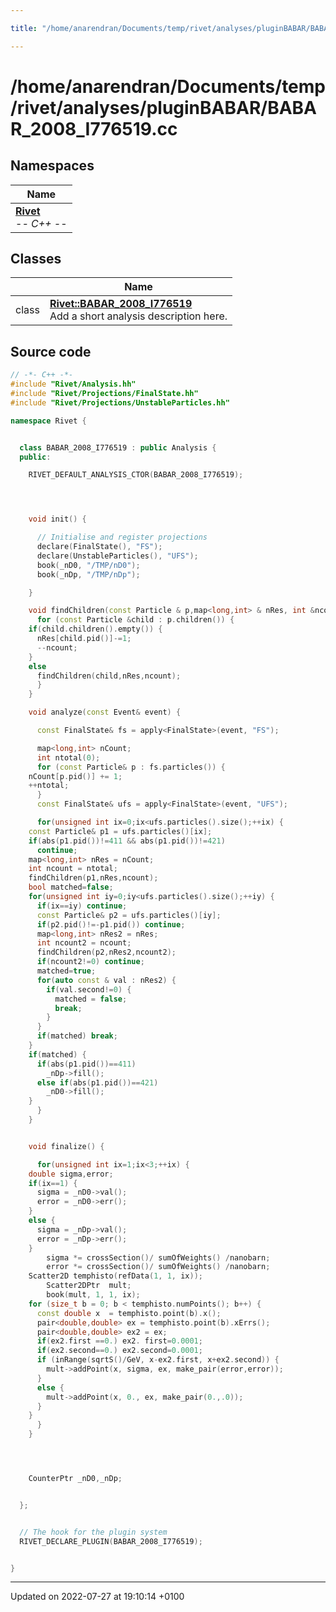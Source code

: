 ```yaml
---

title: "/home/anarendran/Documents/temp/rivet/analyses/pluginBABAR/BABAR_2008_I776519.cc"

---
```


# /home/anarendran/Documents/temp/rivet/analyses/pluginBABAR/BABAR_2008_I776519.cc



## Namespaces

| Name           |
| -------------- |
| **[Rivet](http://example.org/namespaces/namespacerivet/)** <br>-*- C++ -*-  |

## Classes

|                | Name           |
| -------------- | -------------- |
| class | **[Rivet::BABAR_2008_I776519](http://example.org/classes/classrivet_1_1babar__2008__i776519/)** <br>Add a short analysis description here.  |




## Source code

```cpp
// -*- C++ -*-
#include "Rivet/Analysis.hh"
#include "Rivet/Projections/FinalState.hh"
#include "Rivet/Projections/UnstableParticles.hh"

namespace Rivet {


  class BABAR_2008_I776519 : public Analysis {
  public:

    RIVET_DEFAULT_ANALYSIS_CTOR(BABAR_2008_I776519);




    void init() {

      // Initialise and register projections
      declare(FinalState(), "FS");
      declare(UnstableParticles(), "UFS");
      book(_nD0, "/TMP/nD0");
      book(_nDp, "/TMP/nDp");

    }

    void findChildren(const Particle & p,map<long,int> & nRes, int &ncount) {
      for (const Particle &child : p.children()) {
    if(child.children().empty()) {
      nRes[child.pid()]-=1;
      --ncount;
    }
    else
      findChildren(child,nRes,ncount);
      }
    }

    void analyze(const Event& event) {

      const FinalState& fs = apply<FinalState>(event, "FS");

      map<long,int> nCount;
      int ntotal(0);
      for (const Particle& p : fs.particles()) {
    nCount[p.pid()] += 1;
    ++ntotal;
      }
      const FinalState& ufs = apply<FinalState>(event, "UFS");

      for(unsigned int ix=0;ix<ufs.particles().size();++ix) {
    const Particle& p1 = ufs.particles()[ix];
    if(abs(p1.pid())!=411 && abs(p1.pid())!=421)
      continue;
    map<long,int> nRes = nCount;
    int ncount = ntotal;
    findChildren(p1,nRes,ncount);
    bool matched=false;
    for(unsigned int iy=0;iy<ufs.particles().size();++iy) {
      if(ix==iy) continue;
      const Particle& p2 = ufs.particles()[iy];
      if(p2.pid()!=-p1.pid()) continue;
      map<long,int> nRes2 = nRes;
      int ncount2 = ncount;
      findChildren(p2,nRes2,ncount2);
      if(ncount2!=0) continue;
      matched=true;
      for(auto const & val : nRes2) {
        if(val.second!=0) {
          matched = false;
          break;
        }
      }
      if(matched) break;
    }
    if(matched) {
      if(abs(p1.pid())==411)
        _nDp->fill();
      else if(abs(p1.pid())==421)
        _nD0->fill();
    }
      }
    }


    void finalize() {

      for(unsigned int ix=1;ix<3;++ix) {
    double sigma,error;
    if(ix==1) {
      sigma = _nD0->val();
      error = _nD0->err();
    }
    else {
      sigma = _nDp->val();
      error = _nDp->err();
    }
        sigma *= crossSection()/ sumOfWeights() /nanobarn;
        error *= crossSection()/ sumOfWeights() /nanobarn; 
    Scatter2D temphisto(refData(1, 1, ix));
        Scatter2DPtr  mult;
        book(mult, 1, 1, ix);
    for (size_t b = 0; b < temphisto.numPoints(); b++) {
      const double x  = temphisto.point(b).x();
      pair<double,double> ex = temphisto.point(b).xErrs();
      pair<double,double> ex2 = ex;
      if(ex2.first ==0.) ex2. first=0.0001;
      if(ex2.second==0.) ex2.second=0.0001;
      if (inRange(sqrtS()/GeV, x-ex2.first, x+ex2.second)) {
        mult->addPoint(x, sigma, ex, make_pair(error,error));
      }
      else {
        mult->addPoint(x, 0., ex, make_pair(0.,.0));
      }
    }
      }
    }




    CounterPtr _nD0,_nDp;


  };


  // The hook for the plugin system
  RIVET_DECLARE_PLUGIN(BABAR_2008_I776519);


}
```


-------------------------------

Updated on 2022-07-27 at 19:10:14 +0100

